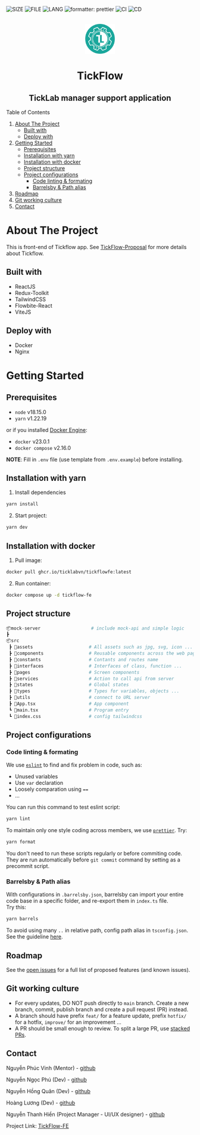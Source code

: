 <a name="readme-top"></a>

![SIZE](https://img.shields.io/github/languages/code-size/ngyngcphu/frontend-workflow-template)
![FILE](https://img.shields.io/github/directory-file-count/ngyngcphu/frontend-workflow-template)
![LANG](https://img.shields.io/github/languages/count/ngyngcphu/frontend-workflow-template)
![formatter: prettier](https://img.shields.io/badge/code_style-prettier-ff69b4.svg)
![CI](https://github.com/ticklabvn/tickflow-fe/actions/workflows/ci.yml/badge.svg)
![CD](https://github.com/ticklabvn/tickflow-fe/actions/workflows/cd.yml/badge.svg)

<br />
<div align="center">
  <a href="https://github.com/TickLabVN/TickFlow-FE">
    <img src="public/TickLab-logo.svg" alt="Logo" width="80" height="80">
  </a>

<h1 align="center">TickFlow</h1>

  <h2 align="center">
    TickLab manager support application
  </h2>
</div>

<!-- TABLE OF CONTENTS -->
<summary>Table of Contents</summary>
<ol>
  <li>
    <a href="#about-the-project">About The Project</a>
    <ul>
      <li><a href="#built-with">Built with</a></li>
      <li><a href="#built-with">Deploy with</a></li>
    </ul>
  </li>
  <li>
    <a href="#getting-started">Getting Started</a>
    <ul>
      <li><a href="#prerequisites">Prerequisites</a></li>
      <li><a href="#installation-with-yarn">Installation with yarn</a></li>
      <li><a href="#installation-with-docker">Installation with docker</a></li>
      <li><a href="#project-structure">Project structure</a></li>
      <li><a href="#project-configurations">Project configurations</a>
        <ul>
          <li><a href="#code-linting-&-formating">Code linting & formating</a></li>
          <li><a href="#barrelsby-&-path-alias">Barrelsby & Path alias</a></li>
        </ul>
      </li>
    </ul>
  </li>
  <li><a href="#roadmap">Roadmap</a></li>
  <li><a href="#git-working-culture">Git working culture</a></li>
  <li><a href="#contact">Contact</a></li>
</ol>

<!-- ABOUT THE PROJECT -->

# About The Project

This is front-end of Tickflow app. See [TickFlow-Proposal](https://www.overleaf.com/read/fyjqbftxjmhz) for more details about Tickflow.

## Built with

- ReactJS
- Redux-Toolkit
- TailwindCSS
- Flowbite-React
- ViteJS

## Deploy with

- Docker
- Nginx

<!-- GETTING STARTED -->

# Getting Started

## Prerequisites

- `node` v18.15.0
- `yarn` v1.22.19

or if you installed [Docker Engine](https://docs.docker.com/engine/install/):

- `docker` v23.0.1
- `docker compose` v2.16.0

**NOTE**: Fill in `.env` file (use template from `.env.example`) before installing.

## Installation with yarn

1. Install dependencies

```sh
yarn install
```

2. Start project:

```sh
yarn dev
```

## Installation with docker

1. Pull image:

```sh
docker pull ghcr.io/ticklabvn/tickflowfe:latest
```

2. Run container:

```sh
docker compose up -d tickflow-fe
```

## Project structure

```py
📦mock-server                   # include mock-api and simple logic
┣
📦src
 ┣ 📂assets                     # All assets such as jpg, svg, icon ... goes here
 ┣ 📂components                 # Reusable components across the web page
 ┣ 📂constants                  # Contants and routes name
 ┣ 📂interfaces                 # Interfaces of class, function ...
 ┣ 📂pages                      # Screen components
 ┣ 📂services                   # Action to call api from server
 ┣ 📂states                     # Global states
 ┣ 📂types                      # Types for variables, objects ...
 ┣ 📂utils                      # connect to URL server
 ┣ 📜App.tsx                    # App component
 ┗ 📜main.tsx                   # Program entry
 ┗ 📜index.css                  # config tailwindcss
```

## Project configurations

### Code linting & formating

We use [`eslint`](https://eslint.org/) to find and fix problem in code, such as:

- Unused variables
- Use `var` declaration
- Loosely comparation using `==`
- ...

You can run this command to test eslint script:

```bash
yarn lint
```

To maintain only one style coding across members, we use [`prettier`](https://prettier.io/). Try:

```bash
yarn format
```

You don't need to run these scripts regularly or before commiting code. They are run automatically before `git commit` command by setting as a precommit script.

### Barrelsby & Path alias

With configurations in `.barrelsby.json`, barrelsby can import your entire code base in a specific folder, and re-export them in `index.ts` file.  
Try this:

```sh
yarn barrels
```

To avoid using many `..` in relative path, config path alias in `tsconfig.json`. See the guideline [here](https://www.typescriptlang.org/docs/handbook/module-resolution.html#path-mapping).

<!-- ROADMAP -->

## Roadmap

See the [open issues](https://github.com/TickLabVN/TickFlow-FE/issues) for a full list of proposed features (and known issues).

<!-- GIT-WORKING-CULTURE -->

## Git working culture

- For every updates, DO NOT push directly to `main` branch. Create a new branch, commit, publish branch and create a pull request (PR) instead.
- A branch should have prefix `feat/` for a feature update, prefix `hotfix/` for a hotfix, `improve/` for an improvement ...
- A PR should be small enough to review. To split a large PR, use [stacked PRs](https://blog.logrocket.com/using-stacked-pull-requests-in-github/).

<!-- CONTACT -->

## Contact

Nguyễn Phúc Vinh (Mentor) - [github](https://github.com/phucvinh57)

Nguyễn Ngọc Phú (Dev) - [github](https://github.com/ngyngcphu)

Nguyễn Hồng Quân (Dev) - [github](https://github.com/quannhg)

Hoàng Lương (Dev) - [github](https://github.com/hoangluong202)

Nguyễn Thanh Hiền (Project Manager - UI/UX designer) - [github](https://github.com/amyranotamirror)

Project Link: [TickFlow-FE](https://github.com/TickLabVN/TickFlow-FE)

<!-- MARKDOWN LINKS & IMAGES -->
<!-- https://www.markdownguide.org/basic-syntax/#reference-style-links -->

[contributors-shield]: https://img.shields.io/github/contributors/TickLabVN/TickFlow-FE?style=for-the-badge
[contributors-url]: https://github.com/TickLabVN/TickFlow-FE/graphs/contributors
[stars-shield]: https://img.shields.io/github/stars/TickLabVN/TickFlow-FE?style=for-the-badge
[stars-url]: https://github.com/TickLabVN/TickFlow-FE/stargazers
[issues-shield]: https://img.shields.io/github/issues/TickLabVN/TickFlow-FE?style=for-the-badge
[issues-url]: https://github.com/TickLabVN/TickFlow-FE/issues
